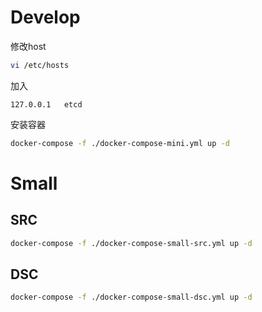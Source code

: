 # Develop

修改host

```bash
vi /etc/hosts
```

加入
```
127.0.0.1	etcd
```

安装容器

```bash
docker-compose -f ./docker-compose-mini.yml up -d
```

# Small

## SRC

```bash
docker-compose -f ./docker-compose-small-src.yml up -d
```

## DSC

```bash
docker-compose -f ./docker-compose-small-dsc.yml up -d
```
